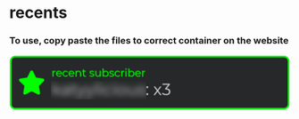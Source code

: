 # recents

### To use, copy paste the files to correct container on the website

![preview image](https://raw.githubusercontent.com/Yazaar/StreamElements-Widgets/master/recents/preview.jpg)